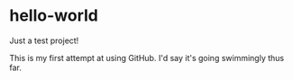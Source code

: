 # hello-world

Just a test project!

This is my first attempt at using GitHub. I'd say it's going swimmingly thus far.
